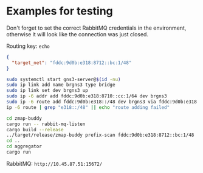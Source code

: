 # Examples for testing

Don't forget to set the correct RabbitMQ credentials in the environment, otherwise it will look like the
connection was just closed.

Routing key: `echo`

```json
{
  "target_net": "fddc:9d0b:e318:8712::bc:1/48"
}
```

```bash
sudo systemctl start gns3-server@$(id -nu)
sudo ip link add name brgns3 type bridge
sudo ip link set dev brgns3 up
sudo ip -6 addr add fddc:9d0b:e318:8710::cc:1/64 dev brgns3
sudo ip -6 route add fddc:9d0b:e318::/48 dev brgns3 via fddc:9d0b:e318:8710::bb:1 metric 3
ip -6 route | grep "e318::/48" || echo "route adding failed"
```

```bash
cd zmap-buddy
cargo run -- rabbit-mq-listen
cargo build --release
../target/release/zmap-buddy prefix-scan fddc:9d0b:e318:8712::bc:1/48
cd ..
cd aggregator
cargo run
```

RabbitMQ: `http://10.45.87.51:15672/`
